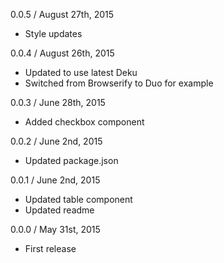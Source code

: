 
0.0.5 / August 27th, 2015

  * Style updates

0.0.4 / August 26th, 2015

  * Updated to use latest Deku
  * Switched from Browserify to Duo for example

0.0.3 / June 28th, 2015

  * Added checkbox component

0.0.2 / June 2nd, 2015

  * Updated package.json

0.0.1 / June 2nd, 2015

  * Updated table component
  * Updated readme

0.0.0 / May 31st, 2015

  * First release
